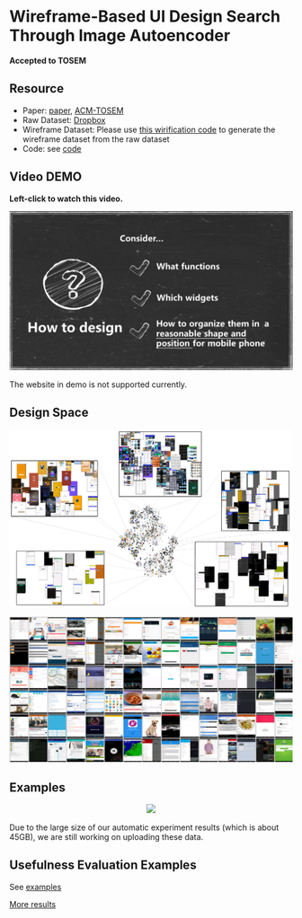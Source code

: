 Wireframe-Based UI Design Search Through Image Autoencoder
============================================================

**Accepted to TOSEM**

## Resource

- Paper: [paper](./tosem2020-uisearch-jieshan.pdf), [ACM-TOSEM](https://dl.acm.org/doi/abs/10.1145/3391613)
- Raw Dataset: [Dropbox](https://www.dropbox.com/sh/kfkhevxykzwputb/AAAhL6ipmOg4zZn4jUL_myF0a?dl=0)
- Wireframe Dataset: Please use [this wirification code](./code/wirification.py) to generate the wireframe dataset from the raw dataset
- Code: see [code](./code)


## Video DEMO
<p><b>Left-click to watch this video.</b></p>

[![](./assets/how.PNG)](https://youtu.be/S9tQZWY1UrY "UI Design Search Demo")

The website in demo is not supported currently.

## Design Space
<p align="center"><img src="./assets/DesignSpace.png"></p>

<p align="center"><img src="./assets/database.png"></p>


## Examples
<p align="center"><img src="./assets/approach_example.png"></p>

Due to the large size of our automatic experiment results (which is about 45GB), we are still working on uploading these data.

## Usefulness Evaluation Examples

See [examples](./assets/Usefulness_example.pdf)

[More results](./results/Usefulness_results)
